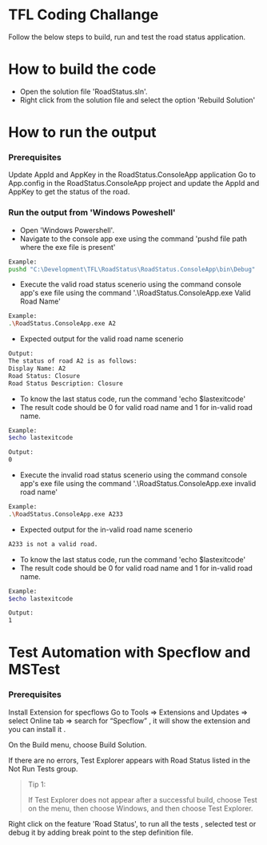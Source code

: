 # TFL Coding Challange

Follow the below steps to build, run and test the road status application.

#  How to build the code

  - Open the solution file 'RoadStatus.sln'.
  - Right click from the solution file and select the option 'Rebuild Solution'

# How to run the output

### Prerequisites
Update AppId and AppKey in the RoadStatus.ConsoleApp application
 Go to App.config in the RoadStatus.ConsoleApp project and update the AppId and AppKey to get the status of the road.

 ### Run the output from 'Windows Poweshell'

  - Open 'Windows Powershell'.
  - Navigate to the console app exe using the command 'pushd file path where the exe file is present'
  ```sh
  Example:
pushd "C:\Development\TFL\RoadStatus\RoadStatus.ConsoleApp\bin\Debug"
```
  - Execute the valid road status scenerio using the command console app's exe file using the command '.\RoadStatus.ConsoleApp.exe Valid Road Name'
  ```sh
  Example:
.\RoadStatus.ConsoleApp.exe A2
```
  - Expected output for the valid road name scenerio
  ```sh
  Output:
The status of road A2 is as follows:
Display Name: A2
Road Status: Closure
Road Status Description: Closure
```
- To know the last status code, run the command 'echo $lastexitcode'
- The result code should be 0 for valid road name and 1 for in-valid road name.
```sh
Example:
$echo lastexitcode
```
```sh
Output:
0
```
 - Execute the invalid road status scenerio using the command console app's exe file using the command '.\RoadStatus.ConsoleApp.exe invalid road name'
  ```sh
  Example:
.\RoadStatus.ConsoleApp.exe A233
```
  - Expected output for the in-valid road name scenerio
  ```sh
A233 is not a valid road.
```
  - To know the last status code, run the command 'echo $lastexitcode'
- The result code should be 0 for valid road name and 1 for in-valid road name.
```sh
Example:
$echo lastexitcode
```
```sh
Output:
1
```
# Test Automation with Specflow and MSTest

### Prerequisites
Install Extension for specflows
 Go to Tools => Extensions and Updates => select Online tab => search for “Specflow” , it will show the extension and you can install it .

On the Build menu, choose Build Solution.

If there are no errors, Test Explorer appears with Road Status listed in the Not Run Tests group.

> Tip 1:
>
>If Test Explorer does not appear after a successful build, choose Test on the menu, then choose Windows, and then choose Test Explorer.



Right click on the feature 'Road Status', to run all the tests ,  selected test or debug it by adding break point to the step definition file.